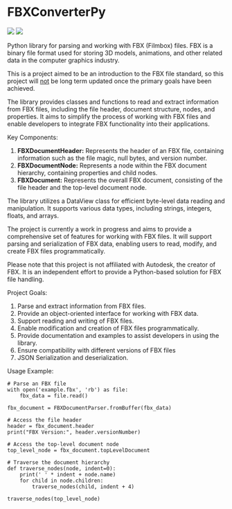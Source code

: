 # FBXConverterPy

![](https://img.shields.io/badge/current_state-in_progress-yellow)
![](https://img.shields.io/badge/Python-14354C?style=for-the-badge&logo=python&logoColor=white)

Python library for parsing and working with FBX (Filmbox) files. FBX is a binary file format used for storing 3D models, animations, and other related data in the computer graphics industry.

This is a project aimed to be an introduction to the FBX file standard, so this project will <u>not</u> be long term updated once the primary goals have been achieved. 

The library provides classes and functions to read and extract information from FBX files, including the file header, document structure, nodes, and properties. It aims to simplify the process of working with FBX files and enable developers to integrate FBX functionality into their applications.

Key Components:
<ol type="1">
    <li><b>FBXDocumentHeader:</b> Represents the header of an FBX file, containing information such as the file magic, null bytes, and version number.</li>
    <li><b>FBXDocumentNode:</b> Represents a node within the FBX document hierarchy, containing properties and child nodes.</li>
    <li><b>FBXDocument:</b> Represents the overall FBX document, consisting of the file header and the top-level document node.</li>
</ol>

The library utilizes a DataView class for efficient byte-level data reading and manipulation. It supports various data types, including strings, integers, floats, and arrays.

The project is currently a work in progress and aims to provide a comprehensive set of features for working with FBX files. It will support parsing and serialization of FBX data, enabling users to read, modify, and create FBX files programmatically.

Please note that this project is not affiliated with Autodesk, the creator of FBX. It is an independent effort to provide a Python-based solution for FBX file handling.

Project Goals:
<ol type="1">
    <li>Parse and extract information from FBX files.</li>
    <li>Provide an object-oriented interface for working with FBX data.</li>
    <li>Support reading and writing of FBX files.</li>
    <li>Enable modification and creation of FBX files programmatically.</li>
    <li>Provide documentation and examples to assist developers in using the library.</li>
    <li>Ensure compatibility with different versions of FBX files</li>
    <li>JSON Serialization and deserialization.</li>
</ol>

Usage Example:
```
# Parse an FBX file
with open('example.fbx', 'rb') as file:
    fbx_data = file.read()

fbx_document = FBXDocumentParser.fromBuffer(fbx_data)

# Access the file header
header = fbx_document.header
print("FBX Version:", header.versionNumber)

# Access the top-level document node
top_level_node = fbx_document.topLevelDocument

# Traverse the document hierarchy
def traverse_nodes(node, indent=0):
    print(' ' * indent + node.name)
    for child in node.children:
        traverse_nodes(child, indent + 4)

traverse_nodes(top_level_node)
```
